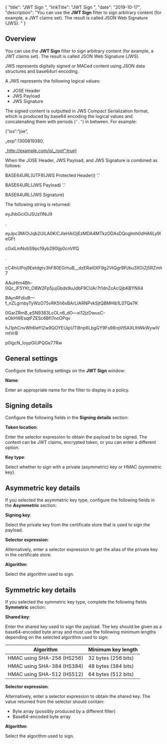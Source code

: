 {
"title": "JWT Sign ",
"linkTitle": "JWT Sign ",
"date": "2019-10-17",
"description": "You can use the **JWT Sign** filter to sign arbitrary content (for example, a JWT claims set). The result is called JSON Web Signature (JWS). "
}
﻿

Overview
--------

You can use the **JWT Sign** filter to sign arbitrary content (for example, a JWT claims set). The result is called JSON Web Signature (JWS).

JWS represents digitally signed or MACed content using JSON data structures and base64url encoding.

A JWS represents the following logical values:

-   JOSE Header
-   JWS Payload
-   JWS Signature

The signed content is outputted in JWS Compact Serialization format, which is produced by base64 encoding the logical values and concatenating them with periods (`‘.’`) in between. For example:

{“iss“:“joe“,

„exp“:1300819380,

„http://example.com/is\_root“:true}

When the JOSE Header, JWS Payload, and JWS Signature is combined as follows:

BASE64URL(UTF8(JWS Protected Header)) '.'

BASE64URL(JWS Payload) '.'

BASE64URL(JWS Signature)

The following string is returned:

eyJhbGciOiJSUzI1NiJ9

.

eyJpc3MiOiJqb2UiLA0KICJleHAiOjEzMDA4MTkzODAsDQogImh0dHA6Ly9leGFt

cGxlLmNvbS9pc19yb290Ijp0cnVlfQ

.

cC4hiUPoj9Eetdgtv3hF80EGrhuB\_\_dzERat0XF9g2VtQgr9PJbu3XOiZj5RZmh7

AAuHIm4Bh-0Qc\_lF5YKt\_O8W2Fp5jujGbds9uJdbF9CUAr7t1dnZcAcQjbKBYNX4

BAynRFdiuB—f\_nZLgrnbyTyWzO75vRK5h6xBArLIARNPvkSjtQBMHlb1L07Qe7K

0GarZRmB\_eSN9383LcOLn6\_dO—xi12jzDwusC-eOkHWEsqtFZESc6BfI7noOPqv

hJ1phCnvWh6IeYI2w9QOYEUipUTI8np6LbgGY9Fs98rqVt5AXLIhWkWywlVmtVrB

p0igcN\_IoypGlUPQGe77Rw

General settings
----------------

Configure the following settings on the **JWT Sign**
window:

**Name**:

Enter an appropriate name for the filter to display in a policy.

Signing details
---------------

Configure the following fields in the **Signing details** section:

**Token location**:

Enter the selector expression to obtain the payload to be signed. The content can be JWT claims, encrypted token, or you can enter a different option.

**Key type**:

Select whether to sign with a private (asymmetric) key or HMAC (symmetric key).

Asymmetric key details
----------------------

If you selected the asymmetric key type, configure the following fields in the **Asymmetric** section:

**Signing key**:

Select the private key from the certificate store that is used to sign the payload.

**Selector expression**:

Alternatively, enter a selector expression to get the alias of the private key in the certificate store.

**Algorithm**:

Select the algorithm used to sign.

Symmetric key details
---------------------

If you selected the symmetric key type, complete the following fields **Symmetric** section:

**Shared key**:

Enter the shared key used to sign the payload. The key should be given as a base64-encoded byte array and must use the following minimum lengths depending on the selected algorithm used to sign:

| Algorithm                  | Minimum key length  |
|----------------------------|---------------------|
| HMAC using SHA-256 (HS256) | 32 bytes (256 bits) |
| HMAC using SHA-384 (HS384) | 48 bytes (384 bits) |
| HMAC using SHA-512 (HS512) | 64 bytes (512 bits) |

**Selector expression**:

Alternatively, enter a selector expression to obtain the shared key. The value returned from the selector should contain:

-   Byte array (possibly produced by a different filter)
-   Base64-encoded byte array

**Algorithm**:

Select the algorithm used to sign.
